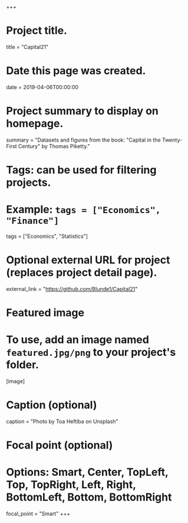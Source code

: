 +++
# Project title.
title = "Capital21"

# Date this page was created.
date = 2019-04-06T00:00:00

# Project summary to display on homepage.
summary = "Datasets and figures from the book: "Capital in the Twenty-First Century" by Thomas Piketty."

# Tags: can be used for filtering projects.
# Example: `tags = ["Economics", "Finance"]`
tags = ["Economics", "Statistics"]

# Optional external URL for project (replaces project detail page).
external_link = "https://github.com/Blunde1/Capital21"

# Featured image
# To use, add an image named `featured.jpg/png` to your project's folder. 
[image]
  # Caption (optional)
  caption = "Photo by Toa Heftiba on Unsplash"

  # Focal point (optional)
  # Options: Smart, Center, TopLeft, Top, TopRight, Left, Right, BottomLeft, Bottom, BottomRight
  focal_point = "Smart"
+++
